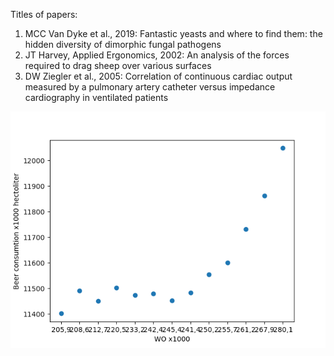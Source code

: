 Titles of papers:
1. MCC Van Dyke et al., 2019: Fantastic yeasts and where to find them: 
the hidden diversity of dimorphic fungal pathogens
2. JT Harvey, Applied Ergonomics, 2002: An analysis of the forces required to drag sheep over various surfaces
3. DW Ziegler et al., 2005: Correlation of continuous cardiac output measured by a pulmonary artery catheter
versus impedance cardiography in ventilated patients

![](Correlation.png)

